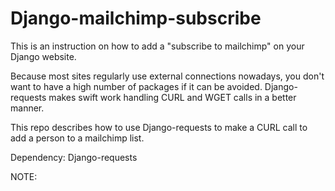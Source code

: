 Django-mailchimp-subscribe
==========================

This is an instruction on how to add a "subscribe to mailchimp" on your Django website.

Because most sites regularly use external connections nowadays, you don't want to have a high number of packages if it can be avoided.  Django-requests makes swift work handling CURL and WGET calls in a better manner.

This repo describes how to use Django-requests to make a CURL call to add a person to a mailchimp list.

Dependency:
Django-requests

NOTE:
